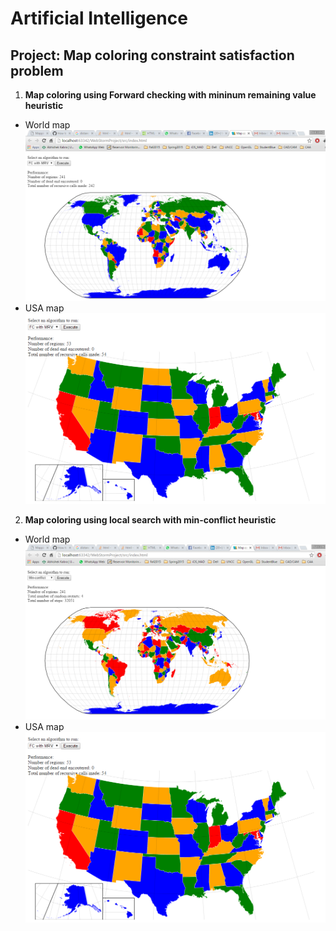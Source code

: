 # Artificial Intelligence
## Project: Map coloring constraint satisfaction problem
1. **Map coloring using Forward checking with mininum remaining value heuristic**
  * World map ![World map using Forward checking with mininum remaining value heuristic](/Map_Coloring_CSP/World_FC_MRV.png?raw=true "World map using Forward checking with mininum remaining value heuristic")
  * USA map ![USA map using Forward checking with mininum remaining value heuristic](/Map_Coloring_CSP/US_FC_MRV.png?raw=true "USA map using Forward checking with mininum remaining value heuristic")
2. **Map coloring using local search with min-conflict heuristic**
  * World map ![World map using local search with min-conflict heuristic](/Map_Coloring_CSP/World_Local_Search_Min_Conflict.png?raw=true "World map using local search with min-conflict heuristic")
  * USA map ![USA map using using local search with min-conflict heuristic](/Map_Coloring_CSP/US_FC_MRV.png?raw=true "USA map using local search with min-conflict  heuristic")

